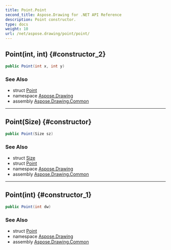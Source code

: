 ```yaml
---
title: Point.Point
second_title: Aspose.Drawing for .NET API Reference
description: Point constructor. 
type: docs
weight: 10
url: /net/aspose.drawing/point/point/
---
```

## Point(int, int) {#constructor_2}

```csharp
public Point(int x, int y)
```

### See Also

* struct [Point](../)
* namespace [Aspose.Drawing](../../point/)
* assembly [Aspose.Drawing.Common](../../../)

---

## Point(Size) {#constructor}

```csharp
public Point(Size sz)
```

### See Also

* struct [Size](../../size/)
* struct [Point](../)
* namespace [Aspose.Drawing](../../point/)
* assembly [Aspose.Drawing.Common](../../../)

---

## Point(int) {#constructor_1}

```csharp
public Point(int dw)
```

### See Also

* struct [Point](../)
* namespace [Aspose.Drawing](../../point/)
* assembly [Aspose.Drawing.Common](../../../)


